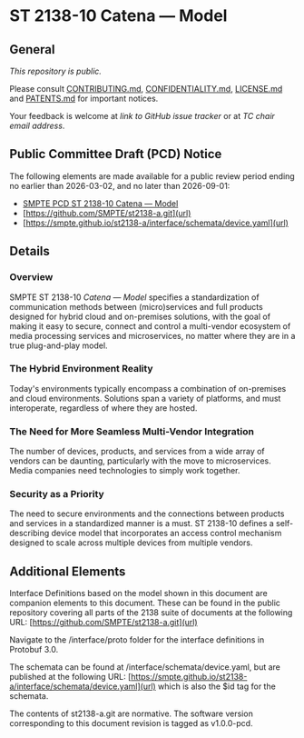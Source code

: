# ST 2138-10  Catena — Model

## General

_This repository is *public*._

Please consult [CONTRIBUTING.md](./CONTRIBUTING.md), [CONFIDENTIALITY.md](./CONFIDENTIALITY.md), [LICENSE.md](./LICENSE.md) and
[PATENTS.md](./PATENTS.md) for important notices.

Your feedback is welcome at _link to GitHub issue tracker_ or at _TC chair email address_.

## Public Committee Draft (PCD) Notice

The following elements are made available for a public review period ending no earlier than 2026-03-02, and no later than 2026-09-01:

* <a href="https://github.com/SMPTE/ST-2138-10/blob/main/34CS-PCD-ST-2138-10-Catena-Model-2025-09-08.pdf">SMPTE PCD ST 2138-10 Catena — Model</a>
* [https://github.com/SMPTE/st2138-a.git](url)
* [https://smpte.github.io/st2138-a/interface/schemata/device.yaml](url)

## Details

### Overview
SMPTE ST 2138-10 _Catena — Model_ specifies a standardization of communication methods between (micro)services and full products designed for hybrid cloud and on-premises solutions, with the goal of making it easy to secure, connect and control a multi-vendor ecosystem of media processing services and microservices, no matter where they are in a true plug-and-play model.

### The Hybrid Environment Reality
Today's environments typically encompass a combination of on-premises and cloud environments. Solutions span a variety of platforms, and must interoperate, regardless of where they are hosted.

### The Need for More Seamless Multi-Vendor Integration
The number of devices, products, and services from a wide array of vendors can be daunting, particularly with the move to microservices. Media companies need technologies to simply work together.

### Security as a Priority
The need to secure environments and the connections between products and services in a standardized manner is a must. ST 2138-10 defines a self-describing device model that incorporates an access control mechanism designed to scale across multiple devices from multiple vendors.

## Additional Elements
Interface Definitions based on the model shown in this document are companion elements to this document. These can be found in the public repository covering all parts of the 2138 suite of documents at the following URL: [https://github.com/SMPTE/st2138-a.git](url)

Navigate to the /interface/proto folder for the interface definitions in Protobuf 3.0. 

The schemata can be found at /interface/schemata/device.yaml, but are published at the following URL: [https://smpte.github.io/st2138-a/interface/schemata/device.yaml](url) which is also the $id tag for the schemata. 

The contents of st2138-a.git are normative.
The software version corresponding to this document revision is tagged as v1.0.0-pcd. 
